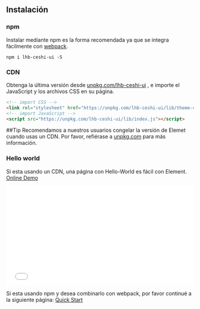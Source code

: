 ## Instalación

### npm

Instalar mediante npm es la forma recomendada ya que se integra fácilmente con [webpack](https://webpack.js.org/).

```shell
npm i lhb-ceshi-ui -S
```

### CDN

Obtenga la última versión desde [unpkg.com/lhb-ceshi-ui](https://unpkg.com/lhb-ceshi-ui/) , e importe el JavaScript y los archivos CSS en su página.

```html
<!-- import CSS -->
<link rel="stylesheet" href="https://unpkg.com/lhb-ceshi-ui/lib/theme-chalk/index.css">
<!-- import JavaScript -->
<script src="https://unpkg.com/lhb-ceshi-ui/lib/index.js"></script>
```

##Tip
Recomendamos a nuestros usuarios congelar la versión de Elemet cuando usas un CDN. Por favor, refiérase a [unpkg.com](https://unpkg.com) para más información.

### Hello world

Si esta usando un CDN, una página con Hello-World es fácil con Element. [Online Demo](https://codepen.io/ziyoung/pen/rRKYpd)

<iframe height="265" style="width: 100%;" scrolling="no" title="Element demo" src="//codepen.io/ziyoung/embed/rRKYpd/?height=265&theme-id=light&default-tab=html,result" frameborder="no" allowtransparency="true" allowfullscreen="true">
  See the Pen <a href='https://codepen.io/ziyoung/pen/rRKYpd/'>Element demo</a> by hetech
  (<a href='https://codepen.io/ziyoung'>@ziyoung</a>) on <a href='https://codepen.io'>CodePen</a>.
</iframe>

Si esta usando npm y desea combinarlo con webpack, por favor continué a la siguiente página: [Quick Start](/#/es/component/quickstart)
